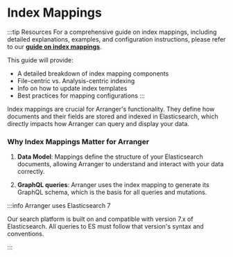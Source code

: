# Index Mappings

:::tip Resources
For a comprehensive guide on index mappings, including detailed explanations, examples, and configuration instructions, please refer to our [**guide on index mappings**](/guides/administration-guides/index-mappings).

This guide will provide:

- A detailed breakdown of index mapping components
- File-centric vs. Analysis-centric indexing
- Info on how to update index templates
- Best practices for mapping configurations
:::


Index mappings are crucial for Arranger's functionality. They define how documents and their fields are stored and indexed in Elasticsearch, which directly impacts how Arranger can query and display your data.

### Why Index Mappings Matter for Arranger

1. **Data Model**: Mappings define the structure of your Elasticsearch documents, allowing Arranger to understand and interact with your data correctly.

2. **GraphQL queries**: Arranger uses the index mapping to generate its GraphQL schema, which is the basis for all queries and mutations.

:::info Arranger uses Elasticsearch 7 

Our search platform is built on and compatible with version 7.x of Elasticsearch. All queries to ES must follow that version's syntax and conventions.

:::

